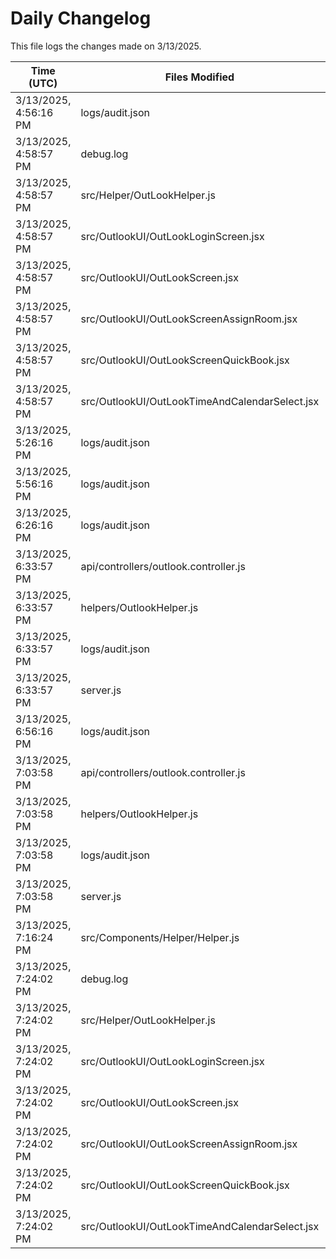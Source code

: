 # Daily Changelog

This file logs the changes made on 3/13/2025.

| Time (UTC)             | Files Modified                    | Changes (Addition/Deletion) |
|------------------------|-----------------------------------|-----------------------------|
| 3/13/2025, 4:56:16 PM | logs/audit.json | 5 Additions & 5 Deletions |
| 3/13/2025, 4:58:57 PM | debug.log | 6 Additions & 0 Deletions|
| 3/13/2025, 4:58:57 PM | src/Helper/OutLookHelper.js | 16 Additions & 3 Deletions|
| 3/13/2025, 4:58:57 PM | src/OutlookUI/OutLookLoginScreen.jsx | 4 Additions & 1 Deletions|
| 3/13/2025, 4:58:57 PM | src/OutlookUI/OutLookScreen.jsx | 7 Additions & 3 Deletions|
| 3/13/2025, 4:58:57 PM | src/OutlookUI/OutLookScreenAssignRoom.jsx | 1 Additions & 1 Deletions|
| 3/13/2025, 4:58:57 PM | src/OutlookUI/OutLookScreenQuickBook.jsx | 23 Additions & 8 Deletions|
| 3/13/2025, 4:58:57 PM | src/OutlookUI/OutLookTimeAndCalendarSelect.jsx | 0 Additions & 0 Deletions|
| 3/13/2025, 5:26:16 PM | logs/audit.json | 5 Additions & 5 Deletions|
| 3/13/2025, 5:56:16 PM | logs/audit.json | 5 Additions & 5 Deletions|
| 3/13/2025, 6:26:16 PM | logs/audit.json | 5 Additions & 5 Deletions|
| 3/13/2025, 6:33:57 PM | api/controllers/outlook.controller.js | 24 Additions & 13 Deletions|
| 3/13/2025, 6:33:57 PM | helpers/OutlookHelper.js | 1 Additions & 1 Deletions|
| 3/13/2025, 6:33:57 PM | logs/audit.json | 15 Additions & 15 Deletions|
| 3/13/2025, 6:33:57 PM | server.js | 0 Additions & 3 Deletions|
| 3/13/2025, 6:56:16 PM | logs/audit.json | 5 Additions & 5 Deletions|
| 3/13/2025, 7:03:58 PM | api/controllers/outlook.controller.js | 24 Additions & 13 Deletions|
| 3/13/2025, 7:03:58 PM | helpers/OutlookHelper.js | 1 Additions & 1 Deletions|
| 3/13/2025, 7:03:58 PM | logs/audit.json | 15 Additions & 15 Deletions|
| 3/13/2025, 7:03:58 PM | server.js | 0 Additions & 3 Deletions|
| 3/13/2025, 7:16:24 PM | src/Components/Helper/Helper.js | 1 Additions & 1 Deletions|
| 3/13/2025, 7:24:02 PM | debug.log | 6 Additions & 0 Deletions|
| 3/13/2025, 7:24:02 PM | src/Helper/OutLookHelper.js | 16 Additions & 3 Deletions|
| 3/13/2025, 7:24:02 PM | src/OutlookUI/OutLookLoginScreen.jsx | 4 Additions & 1 Deletions|
| 3/13/2025, 7:24:02 PM | src/OutlookUI/OutLookScreen.jsx | 7 Additions & 3 Deletions|
| 3/13/2025, 7:24:02 PM | src/OutlookUI/OutLookScreenAssignRoom.jsx | 1 Additions & 1 Deletions|
| 3/13/2025, 7:24:02 PM | src/OutlookUI/OutLookScreenQuickBook.jsx | 23 Additions & 8 Deletions|
| 3/13/2025, 7:24:02 PM | src/OutlookUI/OutLookTimeAndCalendarSelect.jsx | 0 Additions & 0 Deletions|
